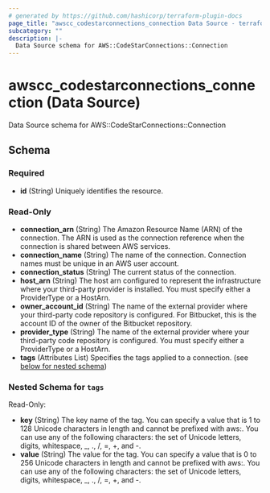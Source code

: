 ```yaml
---
# generated by https://github.com/hashicorp/terraform-plugin-docs
page_title: "awscc_codestarconnections_connection Data Source - terraform-provider-awscc"
subcategory: ""
description: |-
  Data Source schema for AWS::CodeStarConnections::Connection
---
```


# awscc_codestarconnections_connection (Data Source)

Data Source schema for AWS::CodeStarConnections::Connection



<!-- schema generated by tfplugindocs -->
## Schema

### Required

- **id** (String) Uniquely identifies the resource.

### Read-Only

- **connection_arn** (String) The Amazon Resource Name (ARN) of the  connection. The ARN is used as the connection reference when the connection is shared between AWS services.
- **connection_name** (String) The name of the connection. Connection names must be unique in an AWS user account.
- **connection_status** (String) The current status of the connection.
- **host_arn** (String) The host arn configured to represent the infrastructure where your third-party provider is installed. You must specify either a ProviderType or a HostArn.
- **owner_account_id** (String) The name of the external provider where your third-party code repository is configured. For Bitbucket, this is the account ID of the owner of the Bitbucket repository.
- **provider_type** (String) The name of the external provider where your third-party code repository is configured. You must specify either a ProviderType or a HostArn.
- **tags** (Attributes List) Specifies the tags applied to a connection. (see [below for nested schema](#nestedatt--tags))

<a id="nestedatt--tags"></a>
### Nested Schema for `tags`

Read-Only:

- **key** (String) The key name of the tag. You can specify a value that is 1 to 128 Unicode characters in length and cannot be prefixed with aws:. You can use any of the following characters: the set of Unicode letters, digits, whitespace, _, ., /, =, +, and -.
- **value** (String) The value for the tag. You can specify a value that is 0 to 256 Unicode characters in length and cannot be prefixed with aws:. You can use any of the following characters: the set of Unicode letters, digits, whitespace, _, ., /, =, +, and -.


